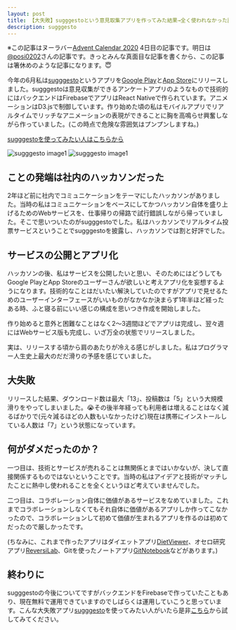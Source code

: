 ```yaml
---
layout: post
title: 【大失敗】sugggestoという意見取集アプリを作ってみた結果→全く使われなかった話
description: sugggesto
---
```

※この記事はヌーラバー[Advent Calendar 2020](https://adventar.org/calendars/5368) 4日目の記事です。明日は[@posi0202](https://twitter.com/posi0202)さんの記事です。きっとみんな真面目な記事を書くから、この記事は箸休めのような記事になります。😇

今年の6月私は[sugggesto](https://www.sugggesto.com/ja/)というアプリを[Google Play](https://play.google.com/store/apps/details?id=com.sugggesto)と[App Store](https://apps.apple.com/jp/app/id1517180267)にリリースしました。sugggestoは意見収集ができるアンケートアプリのようなもので技術的にはバックエンドはFirebaseでアプリはReact Nativeで作られています。アニメーションはD3.jsで制御しています。作り始めた頃の私はモバイルアプリでリアルタイムでリッチなアニメーションの表現ができることに胸を高鳴らせ興奮しながら作っていました。(この時点で危険な雰囲気はプンプンしますね。)

[sugggestoを使ってみたい人はこちらから](https://www.sugggesto.com/ja/)

![sugggesto image1]({{site.baseurl}}/assets/images/2020_12_03/sugggesto1.gif)
![sugggesto image1]({{site.baseurl}}/assets/images/2020_12_03/sugggesto3.gif)

## ことの発端は社内のハッカソンだった

2年ほど前に社内でコミュニケーションをテーマにしたハッカソンがありました。当時の私はコミュニケーションをベースにしてかつハッカソン自体を盛り上げるためのWebサービスを、仕事帰りの帰路で試行錯誤しながら帰っていました。そこで思いついたのがsugggestoでした。私はハッカソンでリアルタイム投票サービスということでsugggestoを披露し、ハッカソンでは割と好評でした。

## サービスの公開とアプリ化

ハッカソンの後、私はサービスを公開したいと思い、そのためにはどうしてもGoogle PlayとApp Storeのユーザーさんが欲しいと考えアプリ化を妄想するようになります。技術的なことはだいたい解決していたのですがアプリで見せるためのユーザーインターフェースがいいものがなかなか決まらず1年半ほど経ったある時、ふと寝る前にいい感じの構成を思いつき作成を開始しました。

作り始めると意外と困難なことはなく2〜3週間ほどでアプリは完成し、翌々週にはWebサービス版も完成し、いざ万全の状態でリリースしました。

実は、リリースする頃から肩のあたりが冷える感じがしました。私はプログラマー人生史上最大のだだ滑りの予感を感じていました。

## 大失敗

リリースした結果、ダウンロード数は最大「13」、投稿数は「5」という大規模滑りをやってしまいました。😭その後半年経っても利用者は増えることはなく減るばかりで(元々減るほどの人数もいなかったけど)現在は携帯にインストールしている人数は「7」という状態になっています。

## 何がダメだったのか？

一つ目は、技術とサービスが売れることは無関係とまではいかないが、決して直接関係するものではないということです。当時の私はアイデアと技術がマッチしたことに熱中し使われることを全くというほど考えていませんでした。

二つ目は、コラボレーション自体に価値があるサービスをなめていました。これまでコラボレーションしなくてもそれ自体に価値があるアプリしか作ってこなかったので、コラボレーションして初めて価値が生まれるアプリを作るのは初めてだったので厳しかったです。

(ちなみに、これまで作ったアプリはダイエットアプリ[DietViewer](https://dietviewer.com/ja/)、オセロ研究アプリ[ReversiLab](https://reversilab.com/ja/)、Gitを使ったノートアプリ[GitNotebook](https://gitnotebook.com/ja/)などがあります。)

## 終わりに

sugggestoの今後についてですがバックエンドをFirebaseで作っていたこともあり、現在無料で運用できていますのでしばらくは運用していこうと思っています。こんな大失敗アプリ[sugggesto](https://www.sugggesto.com/ja/)を使ってみたい人がいたら是非[こちら](https://www.sugggesto.com/ja/)から試してみてください。

